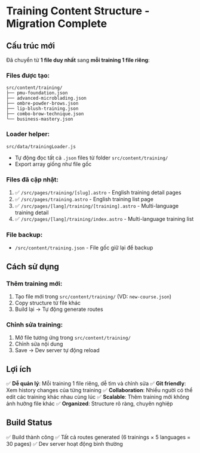 # Training Content Structure - Migration Complete

## Cấu trúc mới

Đã chuyển từ **1 file duy nhất** sang **mỗi training 1 file riêng**:

### Files được tạo:
```
src/content/training/
├── pmu-foundation.json
├── advanced-microblading.json
├── ombre-powder-brows.json
├── lip-blush-training.json
├── combo-brow-technique.json
└── business-mastery.json
```

### Loader helper:
```
src/data/trainingLoader.js
```
- Tự động đọc tất cả `.json` files từ folder `src/content/training/`
- Export array giống như file gốc

### Files đã cập nhật:
1. ✅ `/src/pages/training/[slug].astro` - English training detail pages
2. ✅ `/src/pages/training.astro` - English training list page
3. ✅ `/src/pages/[lang]/training/[training].astro` - Multi-language training detail
4. ✅ `/src/pages/[lang]/training/index.astro` - Multi-language training list

### File backup:
- `/src/content/training.json` - File gốc giữ lại để backup

## Cách sử dụng

### Thêm training mới:
1. Tạo file mới trong `src/content/training/` (VD: `new-course.json`)
2. Copy structure từ file khác
3. Build lại → Tự động generate routes

### Chỉnh sửa training:
1. Mở file tương ứng trong `src/content/training/`
2. Chỉnh sửa nội dung
3. Save → Dev server tự động reload

## Lợi ích

✅ **Dễ quản lý**: Mỗi training 1 file riêng, dễ tìm và chỉnh sửa
✅ **Git friendly**: Xem history changes của từng training
✅ **Collaboration**: Nhiều người có thể edit các training khác nhau cùng lúc
✅ **Scalable**: Thêm training mới không ảnh hưởng file khác
✅ **Organized**: Structure rõ ràng, chuyên nghiệp

## Build Status

✅ Build thành công
✅ Tất cả routes generated (6 trainings × 5 languages = 30 pages)
✅ Dev server hoạt động bình thường
